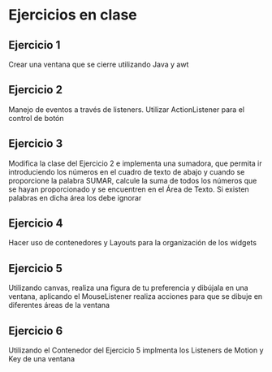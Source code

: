 # Ejercicios en clase

## Ejercicio 1

Crear una ventana que se cierre utilizando Java y awt

## Ejercicio 2

Manejo de eventos a través de listeners. Utilizar ActionListener para el control de botón

## Ejercicio 3

Modifica la clase del Ejercicio 2 e implementa una sumadora, que permita ir introduciendo los números en el cuadro de texto de abajo y cuando se proporcione la palabra SUMAR, calcule la suma de todos los números que se hayan proporcionado y se encuentren en el Área de Texto. Si existen palabras en dicha área los debe ignorar

## Ejercicio 4

Hacer uso de contenedores y Layouts para la organización de los widgets

## Ejercicio 5

Utilizando canvas, realiza una figura de tu preferencia y dibújala en una ventana, aplicando el MouseListener realiza acciones para que se dibuje en diferentes áreas de la ventana

## Ejercicio 6

Utilizando el Contenedor del Ejercicio 5 implmenta los Listeners de Motion y Key de una ventana